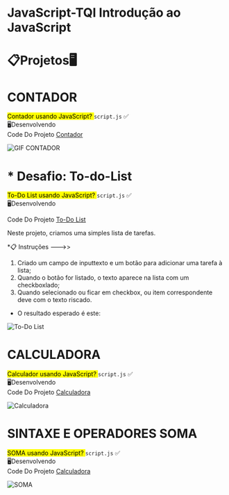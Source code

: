  # JavaScript-TQI  Introdução ao JavaScript

<div>

<h1>📋Projetos🖥️</h1>

# CONTADOR 
<summary><mark class="highlight-red_background">Contador usando JavaScript? </mark> <code>script.js</code> ✅</summary>
<summary>🖥️Desenvolvendo</summary>
<span>Code Do Projeto <a href="https://github.com/MaikoGoncalves/JavaScript-TQI/tree/main/Contador"> Contador</a></span>

![GIF CONTADOR](https://user-images.githubusercontent.com/64238160/175203210-05525922-94d4-4ed7-84d9-fa0c0ebf7d45.gif)


# * Desafio: To-do-List

<summary><mark  class="highlight-red_background">To-Do List usando JavaScript? </mark> <code>script.js</code> ✅</summary>

<summary>🖥️Desenvolvendo</summary>

<span>Code Do Projeto <a  href="https://github.com/MaikoGoncalves/JavaScript-TQI/tree/main/To-do-List"> To-Do List </a></span>

Neste projeto, criamos uma simples lista de tarefas.

*📋 Instruções --->>

  1. Criado um campo de inputtexto e um botão para adicionar uma tarefa à lista;
  2. Quando o botão for listado, o texto aparece na lista com um checkboxlado;
  3. Quando selecionado ou ficar em checkbox, ou item correspondente deve com o texto riscado. 
* O resultado esperado é este:

![To-Do List](https://user-images.githubusercontent.com/64238160/175930998-1f6ffd6d-00d1-4f1d-a8c3-c5609ac3c4eb.gif)

# CALCULADORA
<summary><mark class="highlight-red_background">Calculador usando JavaScript? </mark> <code>script.js</code> ✅</summary>
<summary>🖥️Desenvolvendo</summary>
<span>Code Do Projeto <a href="https://github.com/MaikoGoncalves/JavaScript-TQI/tree/main/Calculadora"> Calculadora</a></span>

![Calculadora](https://user-images.githubusercontent.com/64238160/177230352-7afad61a-85a0-4e39-86ef-91b9f12aaac6.gif)
</div>


# SINTAXE E OPERADORES SOMA
<summary><mark class="highlight-red_background">SOMA usando JavaScript? </mark> <code>script.js</code> ✅</summary>
<summary>🖥️Desenvolvendo</summary>
<span>Code Do Projeto <a href="https://https://github.com/MaikoGoncalves/JavaScript-TQI/tree/main/Atividades"> Calculadora</a></span>

![SOMA](https://user-images.githubusercontent.com/64238160/177421636-b79950a5-5c11-48c5-b8ad-3cc0161233d5.gif)